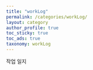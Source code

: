 ```yaml
---
title: "workLog"
permalink: /categories/workLog/
layout: category
author_profile: true
toc_sticky: true
toc_ads: true
taxonomy: workLog
---
```


작업 일지
